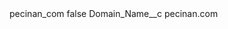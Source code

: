 <?xml version="1.0" encoding="UTF-8"?>
<CustomMetadata xmlns="http://soap.sforce.com/2006/04/metadata" xmlns:xsi="http://www.w3.org/2001/XMLSchema-instance" xmlns:xsd="http://www.w3.org/2001/XMLSchema">
    <label>pecinan_com</label>
    <protected>false</protected>
    <values>
        <field>Domain_Name__c</field>
        <value xsi:type="xsd:string">pecinan.com</value>
    </values>
</CustomMetadata>
